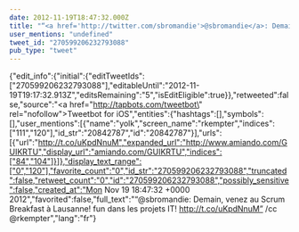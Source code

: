 ```yaml
---
date: 2012-11-19T18:47:32.000Z
title: "“<a href='http://twitter.com/sbromandie'>@sbromandie</a>: Demain, venez au Scrum Breakfast à Lausanne! fun dans les projets IT! http://t.co/uKpdNnuM”  /cc <a href='http://twitter.com/rkempter'>@rkempter</a>″"
user_mentions: "undefined"
tweet_id: "270599206232793088"
pub_type: "tweet"
---
```

{"edit_info":{"initial":{"editTweetIds":["270599206232793088"],"editableUntil":"2012-11-19T19:17:32.913Z","editsRemaining":"5","isEditEligible":true}},"retweeted":false,"source":"<a href=\"http://tapbots.com/tweetbot\" rel=\"nofollow\">Tweetbot for iOS</a>","entities":{"hashtags":[],"symbols":[],"user_mentions":[{"name":"yolk","screen_name":"rkempter","indices":["111","120"],"id_str":"20842787","id":"20842787"}],"urls":[{"url":"http://t.co/uKpdNnuM","expanded_url":"http://www.amiando.com/GUIKRTU","display_url":"amiando.com/GUIKRTU","indices":["84","104"]}]},"display_text_range":["0","120"],"favorite_count":"0","id_str":"270599206232793088","truncated":false,"retweet_count":"0","id":"270599206232793088","possibly_sensitive":false,"created_at":"Mon Nov 19 18:47:32 +0000 2012","favorited":false,"full_text":"“@sbromandie: Demain, venez au Scrum Breakfast à Lausanne! fun dans les projets IT! http://t.co/uKpdNnuM”  /cc @rkempter","lang":"fr"}
